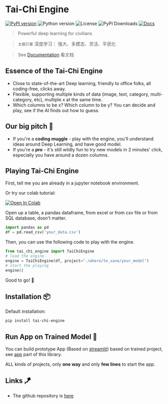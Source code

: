 # Tai-Chi Engine

[![PyPI version](https://img.shields.io/pypi/v/tai-chi-engine)](https://pypi.org/project/tai-chi-engine/)
![Python version](https://img.shields.io/pypi/pyversions/tai-chi-engine)
![License](https://img.shields.io/github/license/unpackai/tai-chi)
![PyPI Downloads](https://img.shields.io/pypi/dm/tai-chi-engine)
[![Docs](https://readthedocs.org/projects/tai-chi-engine/badge/?version=latest)](https://tai-chi-engine.readthedocs.io/en/latest/)

> Powerful deep learning for civilians

> ```太极引擎```  深度学习： 强大、多模态、灵活、平民化

> See [Documentation](https://tai-chi-engine.readthedocs.io/en/latest/) 看文档

## Essence of the Tai-Chi Engine
* Close to state-of-the-art Deep learning, friendly to office folks, all coding-free, clicks away.
* Flexible, supporting multiple kinds of data (image, text, category, multi-category, etc), multiple x at the same time.
* Which columns to be x? Which column to be y? You can decide and play, see if the AI finds out how to guess.

## Our big pitch 🎁
* If you're a **coding muggle** - play with the engine, you'll understand ideas around Deep Learning, and have good model.
* If you're a **pro** - it's still wildly fun to try new models in 2 minutes' click, especially you have around a dozen columns.

## Playing Tai-Chi Engine
First, tell me you are already in a jupyter notebook environment.

Or try our colab tutorial: 
<p><a href="https://colab.research.google.com/github/unpackAI/tai-chi/blob/main/nbs/tai_chi_colab.ipynb"><img data-canonical-src="https://colab.research.google.com/assets/colab-badge.svg" alt="Open In Colab" src="https://camo.githubusercontent.com/84f0493939e0c4de4e6dbe113251b4bfb5353e57134ffd9fcab6b8714514d4d1/68747470733a2f2f636f6c61622e72657365617263682e676f6f676c652e636f6d2f6173736574732f636f6c61622d62616467652e737667"></a></p>

Open up a table, a pandas dataframe, from excel or from csv file or from SQL database, dosn't matter.
```python
import pandas as pd
df = pd.read_csv('your_data.csv')
```

Then, you can use the following code to play with the engine.
```python
from tai_chi_engine import TaiChiEngine
# load the engine
engine = TaiChiEngine(df, project="./where/to_save/your_model")
# start the playing
engine()
```

Good to go! 🎸

## Installation 📦
Default installation:

```bash
pip install tai-chi-engine
```

## Run App on Trained Model 🚀
You can build prototype App (Based on [streamlit](https://streamlit.io/)) based on trained project, see [app](https://github.com/unpackAI/tai-chi/tree/main/tai_chi_engine/app) part of this library.

ALL kinds of projects, only **one way** and only **few lines** to start the app.


## Links 🪁
* The github repository is [here](https://github.com/unpackAI/tai-chi)